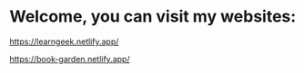 # Welcome, you can visit my websites:
https://learngeek.netlify.app/

https://book-garden.netlify.app/
